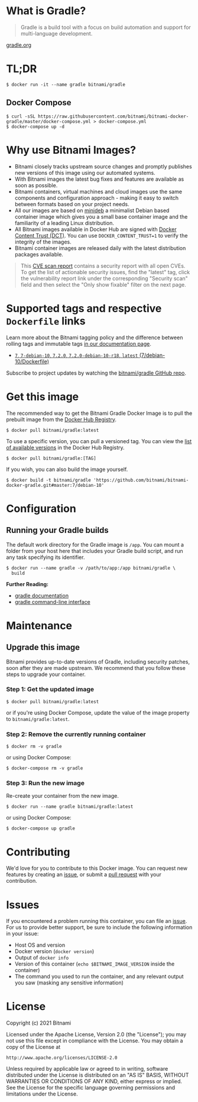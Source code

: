 # What is Gradle?

>  Gradle is a build tool with a focus on build automation and support for multi-language development.

[gradle.org](https://gradle.org/)

# TL;DR

```console
$ docker run -it --name gradle bitnami/gradle
```

## Docker Compose

```console
$ curl -sSL https://raw.githubusercontent.com/bitnami/bitnami-docker-gradle/master/docker-compose.yml > docker-compose.yml
$ docker-compose up -d
```

# Why use Bitnami Images?

* Bitnami closely tracks upstream source changes and promptly publishes new versions of this image using our automated systems.
* With Bitnami images the latest bug fixes and features are available as soon as possible.
* Bitnami containers, virtual machines and cloud images use the same components and configuration approach - making it easy to switch between formats based on your project needs.
* All our images are based on [minideb](https://github.com/bitnami/minideb) a minimalist Debian based container image which gives you a small base container image and the familiarity of a leading Linux distribution.
* All Bitnami images available in Docker Hub are signed with [Docker Content Trust (DCT)](https://docs.docker.com/engine/security/trust/content_trust/). You can use `DOCKER_CONTENT_TRUST=1` to verify the integrity of the images.
* Bitnami container images are released daily with the latest distribution packages available.


> This [CVE scan report](https://quay.io/repository/bitnami/gradle?tab=tags) contains a security report with all open CVEs. To get the list of actionable security issues, find the "latest" tag, click the vulnerability report link under the corresponding "Security scan" field and then select the "Only show fixable" filter on the next page.

# Supported tags and respective `Dockerfile` links

Learn more about the Bitnami tagging policy and the difference between rolling tags and immutable tags [in our documentation page](https://docs.bitnami.com/tutorials/understand-rolling-tags-containers/).


* [`7`, `7-debian-10`, `7.2.0`, `7.2.0-debian-10-r18`, `latest` (7/debian-10/Dockerfile)](https://github.com/bitnami/bitnami-docker-gradle/blob/7.2.0-debian-10-r18/7/debian-10/Dockerfile)

Subscribe to project updates by watching the [bitnami/gradle GitHub repo](https://github.com/bitnami/bitnami-docker-gradle).

# Get this image

The recommended way to get the Bitnami Gradle Docker Image is to pull the prebuilt image from the [Docker Hub Registry](https://hub.docker.com/r/bitnami/gradle).

```console
$ docker pull bitnami/gradle:latest
```

To use a specific version, you can pull a versioned tag. You can view the [list of available versions](https://hub.docker.com/r/bitnami/gradle/tags/) in the Docker Hub Registry.

```console
$ docker pull bitnami/gradle:[TAG]
```

If you wish, you can also build the image yourself.

```console
$ docker build -t bitnami/gradle 'https://github.com/bitnami/bitnami-docker-gradle.git#master:7/debian-10'
```

# Configuration

## Running your Gradle builds

The default work directory for the Gradle image is `/app`. You can mount a folder from your host here that includes your Gradle build script, and run any task specifying its identifier.

```console
$ docker run --name gradle -v /path/to/app:/app bitnami/gradle \
  build
```

**Further Reading:**

  - [gradle documentation](https://docs.gradle.org/)
  - [gradle command-line interface](https://docs.gradle.org/current/userguide/command_line_interface.html)

# Maintenance

## Upgrade this image

Bitnami provides up-to-date versions of Gradle, including security patches, soon after they are made upstream. We recommend that you follow these steps to upgrade your container.

### Step 1: Get the updated image

```console
$ docker pull bitnami/gradle:latest
```

or if you're using Docker Compose, update the value of the image property to `bitnami/gradle:latest`.

### Step 2: Remove the currently running container

```console
$ docker rm -v gradle
```

or using Docker Compose:

```console
$ docker-compose rm -v gradle
```

### Step 3: Run the new image

Re-create your container from the new image.

```console
$ docker run --name gradle bitnami/gradle:latest
```

or using Docker Compose:

```console
$ docker-compose up gradle
```

# Contributing

We'd love for you to contribute to this Docker image. You can request new features by creating an [issue](https://github.com/bitnami/bitnami-docker-gradle/issues), or submit a [pull request](https://github.com/bitnami/bitnami-docker-gradle/pulls) with your contribution.

# Issues

If you encountered a problem running this container, you can file an [issue](https://github.com/bitnami/bitnami-docker-gradle/issues/new). For us to provide better support, be sure to include the following information in your issue:

- Host OS and version
- Docker version (`docker version`)
- Output of `docker info`
- Version of this container (`echo $BITNAMI_IMAGE_VERSION` inside the container)
- The command you used to run the container, and any relevant output you saw (masking any sensitive
information)

# License

Copyright (c) 2021 Bitnami

Licensed under the Apache License, Version 2.0 (the "License");
you may not use this file except in compliance with the License.
You may obtain a copy of the License at

    http://www.apache.org/licenses/LICENSE-2.0

Unless required by applicable law or agreed to in writing, software
distributed under the License is distributed on an "AS IS" BASIS,
WITHOUT WARRANTIES OR CONDITIONS OF ANY KIND, either express or implied.
See the License for the specific language governing permissions and
limitations under the License.
